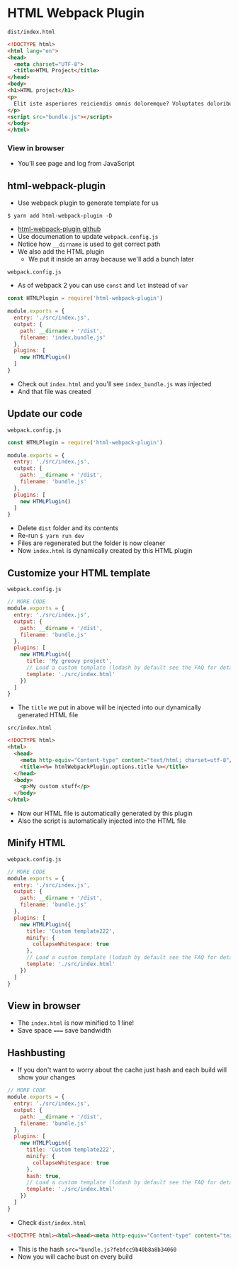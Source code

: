 # HTML Webpack Plugin
`dist/index.html`

```html
<!DOCTYPE html>
<html lang="en">
<head>
  <meta charset="UTF-8">
  <title>HTML Project</title>
</head>
<body>
<h1>HTML project</h1>  
<p>
  Elit iste asperiores reiciendis omnis doloremque? Voluptates doloribus adipisci laborum adipisci eos. Facere vel praesentium non sit fugit error? Repudiandae eveniet provident sint libero accusantium! Vero minus laudantium necessitatibus recusandae
</p>
<script src="bundle.js"></script>
</body>
</html>
```

### View in browser
* You'll see page and log from JavaScript

## html-webpack-plugin
* Use webpack plugin to generate template for us

`$ yarn add html-webpack-plugin -D`

* [html-webpack-plugin github](https://github.com/jantimon/html-webpack-plugin)
* Use documenation to update `webpack.config.js`
* Notice how `__dirname` is used to get correct path
* We also add the HTML plugin
    - We put it inside an array because we'll add a bunch later

`webpack.config.js`

* As of webpack 2 you can use `const` and `let` instead of `var`

```js
const HTMLPlugin = require('html-webpack-plugin')

module.exports = {
  entry: './src/index.js',
  output: {
    path: __dirname + '/dist',
    filename: 'index.bundle.js'
  },
  plugins: [
    new HTMLPlugin()
  ]
}
```

* Check out `index.html` and you'll see `index_bundle.js` was injected
* And that file was created

## Update our code
`webpack.config.js`

```js
const HTMLPlugin = require('html-webpack-plugin')

module.exports = {
  entry: './src/index.js',
  output: {
    path: __dirname + '/dist',
    filename: 'bundle.js'
  },
  plugins: [
    new HTMLPlugin()
  ]
}
```

* Delete `dist` folder and its contents
* Re-run `$ yarn run dev`
* Files are regenerated but the folder is now cleaner
* Now `index.html` is dynamically created by this HTML plugin

## Customize your HTML template
`webpack.config.js`

```js
// MORE CODE
module.exports = {
  entry: './src/index.js',
  output: {
    path: __dirname + '/dist',
    filename: 'bundle.js'
  },
  plugins: [
    new HTMLPlugin({
      title: 'My groovy project',
      // Load a custom template (lodash by default see the FAQ for details)
      template: './src/index.html'
    })
  ]
}
```

* The `title` we put in above will be injected into our dynamically generated HTML file

`src/index.html`

```html
<!DOCTYPE html>
<html>
  <head>
    <meta http-equiv="Content-type" content="text/html; charset=utf-8"/>
    <title><%= htmlWebpackPlugin.options.title %></title>
  </head>
  <body>
    <p>My custom stuff</p>
  </body>
</html>
```

* Now our HTML file is automatically generated by this plugin
* Also the script is automatically injected into the HTML file

## Minify HTML
`webpack.config.js`

```js
// MORE CODE
module.exports = {
  entry: './src/index.js',
  output: {
    path: __dirname + '/dist',
    filename: 'bundle.js'
  },
  plugins: [
    new HTMLPlugin({
      title: 'Custom template222',
      minify: {
        collapseWhitespace: true
      },
      // Load a custom template (lodash by default see the FAQ for details)
      template: './src/index.html'
    })
  ]
}
```

## View in browser
* The `index.html` is now minified to 1 line!
* Save space `===` save bandwidth

## Hashbusting
* If you don't want to worry about the cache just hash and each build will show your changes

```js
// MORE CODE
module.exports = {
  entry: './src/index.js',
  output: {
    path: __dirname + '/dist',
    filename: 'bundle.js'
  },
  plugins: [
    new HTMLPlugin({
      title: 'Custom template222',
      minify: {
        collapseWhitespace: true
      },
      hash: true,
      // Load a custom template (lodash by default see the FAQ for details)
      template: './src/index.html'
    })
  ]
}
```

* Check `dist/index.html`

```html
<!DOCTYPE html><html><head><meta http-equiv="Content-type" content="text/html; charset=utf-8"><title>Custom template222</title></head><body><p>My custom stuff</p><script type="text/javascript" src="bundle.js?febfcc9b40b8a8b34060"></script></body></html>
```

* This is the hash `src="bundle.js?febfcc9b40b8a8b34060`
* Now you will cache bust on every build
